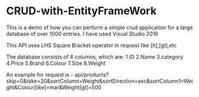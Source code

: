 # CRUD-with-EntityFrameWork
This is a demo of how you can perform a simple crud application for a large database of over 1000 entries. 
I have used Visual Studio 2019

This API uses LHS Square Bracket operator in request like [lt],[gt],etc

The database consists of 8 columns, which are:
1.ID
2.Name
3.category
4.Price
5.Brand
6.Colour
7.Size
8.Weight



An example for request is -
api/products?skip=0&take=20&sortColumn=Weight&sortDirection=asc&sortColumn1=Weight&Colour[like]=mar&Weight[gt]=500
